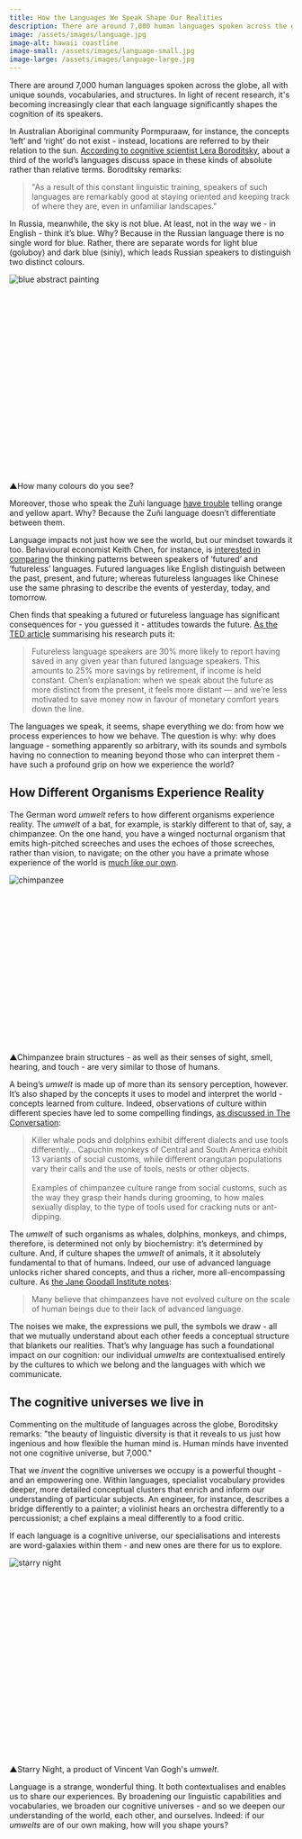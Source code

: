 ```yaml
---
title: How the Languages We Speak Shape Our Realities
description: There are around 7,000 human languages spoken across the globe, all with unique sounds, vocabularies, and structures. Discover how each language shapes our cognition and profoundly changes the way we experience the world.   
image: /assets/images/language.jpg
image-alt: hawaii coastline
image-small: /assets/images/language-small.jpg
image-large: /assets/images/language-large.jpg
---
```

<span class="big-letter">T</span>here are around 7,000 human languages spoken across the globe, all with unique sounds, vocabularies, and structures. In light of recent research, it's becoming increasingly clear that each language significantly shapes the cognition of its speakers. 

In Australian Aboriginal community Pormpuraaw, for instance, the concepts ‘left’ and ‘right’ do not exist - instead, locations are referred to by their relation to the sun. <a href="https://www.wsj.com/articles/SB10001424052748703467304575383131592767868" target="_blank">According to cognitive scientist Lera Boroditsky</a>, about a third of the world’s languages discuss space in these kinds of absolute rather than relative terms. Boroditsky remarks:

<blockquote class="fade-right" cite="https://www.wsj.com/articles/SB10001424052748703467304575383131592767868">"As a result of this constant linguistic training, speakers of such languages are remarkably good at staying oriented and keeping track of where they are, even in unfamiliar landscapes."</blockquote>

In Russia, meanwhile, the sky is not blue. At least, not in the way we - in English - think it’s blue. Why? Because in the Russian language there is no single word for blue. Rather, there are separate words for light blue (goluboy) and dark blue (siniy), which leads Russian speakers to distinguish two distinct colours. 

<div class="article-image" style="padding-bottom: 66.67%;">
    <img class="lazy" data-src="/assets/images/blue-language.jpg" alt="blue abstract painting">
</div>
<p class="caption"><span class="caption-pointer">▲</span>How many colours do you see?</p>

Moreover, those who speak the Zuñi language <a href="https://psycnet.apa.org/record/1955-03957-001" target="_blank">have trouble</a> telling orange and yellow apart. Why? Because the Zuñi language doesn’t differentiate between them.  

Language impacts not just how we see the world, but our mindset towards it too. Behavioural economist Keith Chen, for instance, is <a href="https://www.anderson.ucla.edu/faculty_pages/keith.chen/papers/LanguageWorkingPaper.pdf" target="_blank">interested in comparing</a> the thinking patterns between speakers of ‘futured’ and ‘futureless’ languages. Futured languages like English distinguish between the past, present, and future; whereas futureless languages like Chinese use the same phrasing to describe the events of yesterday, today, and tomorrow. 

Chen finds that speaking a futured or futureless language has significant consequences for - you guessed it - attitudes towards the future. <a href="https://ideas.ted.com/5-examples-of-how-the-languages-we-speak-can-affect-the-way-we-think/" target="_blank">As the TED article</a> summarising his research puts it: 

<blockquote cite="https://ideas.ted.com/5-examples-of-how-the-languages-we-speak-can-affect-the-way-we-think/">Futureless language speakers are 30% more likely to report having saved in any given year than futured language speakers. This amounts to 25% more savings by retirement, if income is held constant. Chen’s explanation: when we speak about the future as more distinct from the present, it feels more distant — and we’re less motivated to save money now in favour of monetary comfort years down the line.</blockquote>

The languages we speak, it seems, shape everything we do: from how we process experiences to how we behave. The question is why: why does language - something apparently so arbitrary, with its sounds and symbols having no connection to meaning beyond those who can interpret them - have such a profound grip on how we experience the world? 

<h2>How Different Organisms Experience Reality</h2>

<span class="big-letter">T</span>he German word _umwelt_ refers to how different organisms experience reality. The _umwelt_ of a bat, for example, is starkly different to that of, say, a chimpanzee. On the one hand, you have a winged nocturnal organism that emits high-pitched screeches and uses the echoes of those screeches, rather than vision, to navigate; on the other you have a primate whose experience of the world is <a href="https://janegoodall.ca/our-stories/10-ways/" target="_blank">much like our own</a>. 

<div class="article-image" style="padding-bottom: 56.33%;">
    <img class="lazy" data-src="/assets/images/chimp-language.jpg" alt="chimpanzee">
</div>
<p class="caption"><span class="caption-pointer">▲</span>Chimpanzee brain structures - as well as their senses of sight, smell, hearing, and touch - are very similar to those of humans.</p>

A being’s _umwelt_ is made up of more than its sensory perception, however. It’s also shaped by the concepts it uses to model and interpret the world - concepts learned from culture. Indeed, observations of culture within different species have led to some compelling findings, <a href="https://theconversation.com/a-chimpanzee-cultural-collapse-is-underway-and-its-driven-by-humans-113133" target="_blank">as discussed in The Conversation</a>:

<blockquote cite="https://theconversation.com/a-chimpanzee-cultural-collapse-is-underway-and-its-driven-by-humans-113133">Killer whale pods and dolphins exhibit different dialects and use tools differently… Capuchin monkeys of Central and South America exhibit 13 variants of social customs, while different orangutan populations vary their calls and the use of tools, nests or other objects.<br><br>Examples of chimpanzee culture range from social customs, such as the way they grasp their hands during grooming, to how males sexually display, to the type of tools used for cracking nuts or ant-dipping.
</blockquote>

The _umwelt_ of such organisms as whales, dolphins, monkeys, and chimps, therefore, is determined not only by biochemistry: it’s determined by culture. And, if culture shapes the _umwelt_ of animals, it it absolutely fundamental to that of humans. Indeed, our use of advanced language unlocks richer shared concepts, and thus a richer, more all-encompassing culture. As <a href="https://janegoodall.ca/our-stories/chimpanzees-and-culture/" target="_blank">the Jane Goodall Institute notes</a>:

<blockquote cite="https://janegoodall.ca/our-stories/chimpanzees-and-culture/" class="fade-right">Many believe that chimpanzees have not evolved culture on the scale of human beings due to their lack of advanced language.</blockquote>

The noises we make, the expressions we pull, the symbols we draw - all that we mutually understand about each other feeds a conceptual structure that blankets our realities. That’s why language has such a foundational impact on our cognition: our individual _umwelts_ are contextualised entirely by the cultures to which we belong and the languages with which we communicate.  

<h2>The cognitive universes we live in</h2>

<span class="big-letter">C</span>ommenting on the multitude of languages across the globe, Boroditsky remarks: "the beauty of linguistic diversity is that it reveals to us just how ingenious and how flexible the human mind is. Human minds have invented not one cognitive universe, but 7,000."

That we _invent_ the cognitive universes we occupy is a powerful thought - and an empowering one. Within languages, specialist vocabulary provides deeper, more detailed conceptual clusters that enrich and inform our understanding of particular subjects. An engineer, for instance, describes a bridge differently to a painter; a violinist hears an orchestra differently to a percussionist; a chef explains a meal differently to a food critic. 

If each language is a cognitive universe, our specialisations and interests are word-galaxies within them - and new ones are there for us to explore.

<div class="article-image" style="padding-bottom: 66.67%;">
    <img class="lazy" data-src="/assets/images/starry-language.jpg" alt="starry night">
</div>
<p class="caption"><span class="caption-pointer">▲</span>Starry Night, a product of Vincent Van Gogh's <i>umwelt</i>.</p>

Language is a strange, wonderful thing. It both contextualises and enables us to share our experiences. By broadening our linguistic capabilities and vocabularies, we broaden our cognitive universes - and so we deepen our understanding of the world, each other, and ourselves. Indeed: if our _umwelts_ are of our own making, how will you shape yours?
